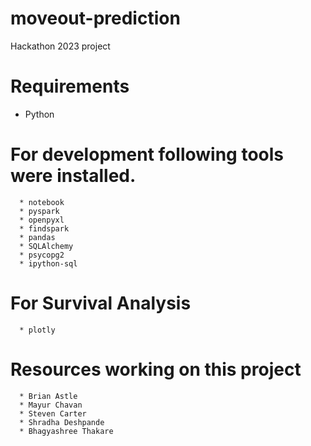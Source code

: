 # moveout-prediction
Hackathon 2023 project

# Requirements
  * Python
  
# For development following tools were installed.

```
  * notebook
  * pyspark
  * openpyxl
  * findspark
  * pandas
  * SQLAlchemy
  * psycopg2
  * ipython-sql
```

# For Survival Analysis

```
  * plotly
```

# Resources working on this project

```
  * Brian Astle
  * Mayur Chavan
  * Steven Carter
  * Shradha Deshpande
  * Bhagyashree Thakare
```

